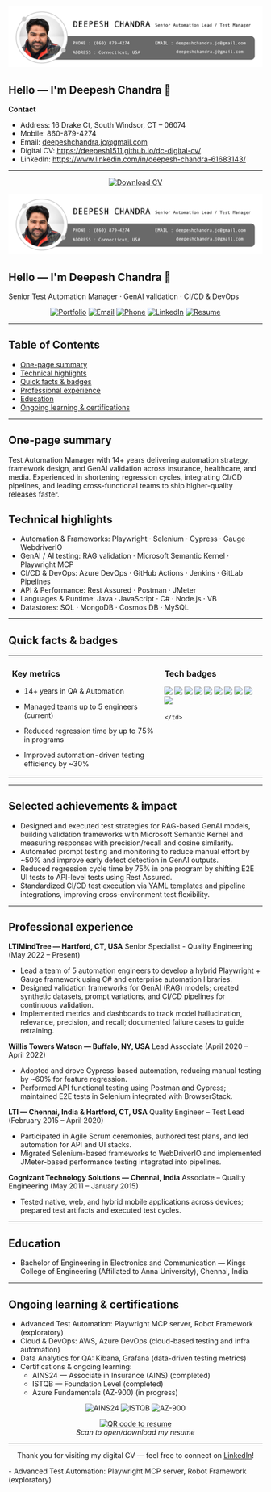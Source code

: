 <p align="center">
  <a href="https://www.linkedin.com/in/deepesh-chandra-61683143/" target="_blank" rel="noreferrer">
    <img src="https://raw.githubusercontent.com/deepesh1511/dc-digital-cv/main/profile-title-deepesh.png" alt="My banner">
  </a>
</p>

## Hello — I'm Deepesh Chandra 👋

**Contact**

- Address: 16 Drake Ct, South Windsor, CT – 06074
- Mobile: 860-879-4274
- Email: deepeshchandra.jc@gmail.com
- Digital CV: https://deepesh1511.github.io/dc-digital-cv/
- LinkedIn: https://www.linkedin.com/in/deepesh-chandra-61683143/

---

<!-- Download button -->
<p align="center">
  <a href="./Resume_Deepesh_2025.pdf" target="_blank" rel="noopener noreferrer">
    <img src="https://img.shields.io/badge/Download%20CV-PDF-blue?style=for-the-badge&logo=adobe" alt="Download CV">
  </a>
</p>

<p align="center">
  <a href="https://www.linkedin.com/in/deepesh-chandra-61683143/" target="_blank" rel="noreferrer">
    <img src="https://raw.githubusercontent.com/deepesh1511/dc-digital-cv/main/profile-title-deepesh.png" alt="My banner">
  </a>
</p>

## Hello — I'm Deepesh Chandra 👋

Senior Test Automation Manager · GenAI validation · CI/CD & DevOps

<!-- Contact & social badges -->
<p align="center">
  <a href="https://deepesh1511.github.io/dc-digital-cv/" rel="noopener" target="_blank"><img src="https://img.shields.io/badge/Digital%20CV-Portfolio-0f172a?style=for-the-badge&logo=github" alt="Portfolio"></a>
  <a href="mailto:deepeshchandra.jc@gmail.com"><img src="https://img.shields.io/badge/Email-deepeshchandra.jc@gmail.com-c14438?style=for-the-badge&logo=gmail" alt="Email"></a>
  <a href="tel:+18608794274"><img src="https://img.shields.io/badge/Phone-+1%20860%20879%204274-2b2d42?style=for-the-badge&logo=phone" alt="Phone"></a>
  <a href="https://www.linkedin.com/in/deepesh-chandra-61683143/" target="_blank" rel="noopener"><img src="https://img.shields.io/badge/LinkedIn-Profile-0A66C2?style=for-the-badge&logo=linkedin" alt="LinkedIn"></a>
  <a href="./Resume_Deepesh_2025.pdf" target="_blank" rel="noopener"><img src="https://img.shields.io/badge/Resume-PDF-blue?style=for-the-badge&logo=adobe" alt="Resume"></a>
</p>

---

## Table of Contents

- [One-page summary](#one-page-summary)
- [Technical highlights](#technical-highlights)
- [Quick facts & badges](#quick-facts--badges)
- [Professional experience](#professional-experience)
- [Education](#education)
- [Ongoing learning & certifications](#ongoing-learning--certifications)

---

## One-page summary

Test Automation Manager with 14+ years delivering automation strategy, framework design, and GenAI validation across insurance, healthcare, and media. Experienced in shortening regression cycles, integrating CI/CD pipelines, and leading cross-functional teams to ship higher-quality releases faster.

## Technical highlights

- Automation & Frameworks: Playwright · Selenium · Cypress · Gauge · WebdriverIO
- GenAI / AI testing: RAG validation · Microsoft Semantic Kernel · Playwright MCP
- CI/CD & DevOps: Azure DevOps · GitHub Actions · Jenkins · GitLab Pipelines
- API & Performance: Rest Assured · Postman · JMeter
- Languages & Runtime: Java · JavaScript · C# · Node.js · VB
- Datastores: SQL · MongoDB · Cosmos DB · MySQL

---

## Quick facts & badges

<table>
  <tr>
    <td valign="top" width="60%">

### Key metrics

- 14+ years in QA & Automation
- Managed teams up to 5 engineers (current)
- Reduced regression time by up to 75% in programs
- Improved automation-driven testing efficiency by ~30%

    </td>
    <td valign="top" width="40%">

### Tech badges

<p>
<img src="https://img.shields.io/badge/Playwright-45ba4b?style=flat-square&logo=playwright&logoColor=white"> 
<img src="https://img.shields.io/badge/Selenium-43B02A?style=flat-square&logo=selenium&logoColor=white"> 
<img src="https://img.shields.io/badge/Cypress-17202C?style=flat-square&logo=cypress&logoColor=white"> 
<img src="https://img.shields.io/badge/AzureDevOps-0078D4?style=flat-square&logo=azuredevops&logoColor=white"> 
<img src="https://img.shields.io/badge/GitHub_Actions-2088FF?style=flat-square&logo=githubactions&logoColor=white">
<img src="https://img.shields.io/badge/Java-007396?style=flat-square&logo=java&logoColor=white"> 
<img src="https://img.shields.io/badge/JavaScript-F7DF1E?style=flat-square&logo=javascript&logoColor=black"> 
<img src="https://img.shields.io/badge/Node.js-339933?style=flat-square&logo=nodedotjs&logoColor=white"> 
<img src="https://img.shields.io/badge/Postman-FF6C37?style=flat-square&logo=postman&logoColor=white"> 
<img src="https://img.shields.io/badge/JMeter-4EAA25?style=flat-square&logo=apachejmeter&logoColor=white">
</p>

    </td>
  </tr>
</table>

---

## Selected achievements & impact

- Designed and executed test strategies for RAG-based GenAI models, building validation frameworks with Microsoft Semantic Kernel and measuring responses with precision/recall and cosine similarity.
- Automated prompt testing and monitoring to reduce manual effort by ~50% and improve early defect detection in GenAI outputs.
- Reduced regression cycle time by 75% in one program by shifting E2E UI tests to API-level tests using Rest Assured.
- Standardized CI/CD test execution via YAML templates and pipeline integrations, improving cross-environment test flexibility.

---

## Professional experience

**LTIMindTree — Hartford, CT, USA**
Senior Specialist - Quality Engineering (May 2022 – Present)

- Lead a team of 5 automation engineers to develop a hybrid Playwright + Gauge framework using C# and enterprise automation libraries.
- Designed validation frameworks for GenAI (RAG) models; created synthetic datasets, prompt variations, and CI/CD pipelines for continuous validation.
- Implemented metrics and dashboards to track model hallucination, relevance, precision, and recall; documented failure cases to guide retraining.

**Willis Towers Watson — Buffalo, NY, USA**
Lead Associate (April 2020 – April 2022)

- Adopted and drove Cypress-based automation, reducing manual testing by ~60% for feature regression.
- Performed API functional testing using Postman and Cypress; maintained E2E tests in Selenium integrated with BrowserStack.

**LTI — Chennai, India & Hartford, CT, USA**
Quality Engineer – Test Lead (February 2015 – April 2020)

- Participated in Agile Scrum ceremonies, authored test plans, and led automation for API and UI stacks.
- Migrated Selenium-based frameworks to WebDriverIO and implemented JMeter-based performance testing integrated into pipelines.

**Cognizant Technology Solutions — Chennai, India**
Associate – Quality Engineering (May 2011 – January 2015)

- Tested native, web, and hybrid mobile applications across devices; prepared test artifacts and executed test cycles.

---

## Education

- Bachelor of Engineering in Electronics and Communication — Kings College of Engineering (Affiliated to Anna University), Chennai, India

---

## Ongoing learning & certifications

- Advanced Test Automation: Playwright MCP server, Robot Framework (exploratory)
- Cloud & DevOps: AWS, Azure DevOps (cloud-based testing and infra automation)
- Data Analytics for QA: Kibana, Grafana (data-driven testing metrics)
 - Certifications & ongoing learning:
   - AINS24 — Associate in Insurance (AINS) (completed)
   - ISTQB — Foundation Level (completed)
   - Azure Fundamentals (AZ-900) (in progress)

<!-- Certification badges -->
<p align="center">
  <img src="https://img.shields.io/badge/AINS24-Certificate-ff7f50?style=flat-square" alt="AINS24"> 
  <img src="https://img.shields.io/badge/ISTQB-Foundation-0073c6?style=flat-square" alt="ISTQB"> 
  <img src="https://img.shields.io/badge/AZ-900-Azure%20Fundamentals-0078D4?style=flat-square&logo=microsoftazure&logoColor=white" alt="AZ-900">
</p>

<!-- QR code linking to the resume PDF (raw GitHub URL) -->
<p align="center">
  <a href="https://raw.githubusercontent.com/deepesh1511/dc-digital-cv/main/Resume_Deepesh_2025.pdf" target="_blank" rel="noopener noreferrer">
    <img src="https://api.qrserver.com/v1/create-qr-code/?size=180x180&data=https://raw.githubusercontent.com/deepesh1511/dc-digital-cv/main/Resume_Deepesh_2025.pdf" alt="QR code to resume">
  </a>
  <br>
  <em>Scan to open/download my resume</em>
</p>

---

<p align="center">Thank you for visiting my digital CV — feel free to connect on <a href="https://www.linkedin.com/in/deepesh-chandra-61683143/">LinkedIn</a>!</p>
- Advanced Test Automation: Playwright MCP server, Robot Framework (exploratory)

